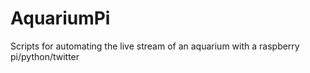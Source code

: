 # AquariumPi
Scripts for automating the live stream of an aquarium with a raspberry pi/python/twitter
